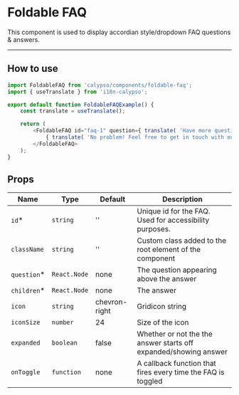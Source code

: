 # Foldable FAQ

This component is used to display accordian style/dropdown FAQ questions & answers.

---

## How to use

```js
import FoldableFAQ from 'calypso/components/foldable-faq';
import { useTranslate } from 'i18n-calypso';

export default function FoldableFAQExample() {
	const translate = useTranslate();

	return (
		<FoldableFAQ id="faq-1" question={ translate( 'Have more questions?' ) }>
			{ translate( 'No problem! Feel free to get in touch with our Happiness Engineers.' ) }
		</FoldableFAQ>
	);
}
```

## Props

| Name         | Type         | Default       | Description                                                      |
| ------------ | ------------ | ------------- | ---------------------------------------------------------------- |
| `id`\*       | `string`     | ''            | Unique id for the FAQ. Used for accessibility purposes.          |
| `className`  | `string`     | ''            | Custom class added to the root element of the component          |
| `question`\* | `React.Node` | none          | The question appearing above the answer                          |
| `children`\* | `React.Node` | none          | The answer                                                       |
| `icon`       | `string`     | chevron-right | Gridicon string                                                  |
| `iconSize`   | `number`     | 24            | Size of the icon                                                 |
| `expanded`   | `boolean`    | false         | Whether or not the the answer starts off expanded/showing answer |
| `onToggle`   | `function`   | none          | A callback function that fires every time the FAQ is toggled     |
